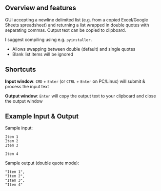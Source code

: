 ## Overview and features

GUI accepting a newline delimited list (e.g. from a copied Excel/Google Sheets spreadsheet) and returning a list wrapped in double quotes with separating commas. Output text can be copied to clipboard.

I suggest compiling using e.g. `pyinstaller`.

- Allows swapping between double (default) and single quotes
- Blank list items will be ignored

## Shortcuts

**Input window**: `CMD` + `Enter` (or `CTRL` + `Enter` on PC/Linux) will submit & process the input text

**Output window**: `Enter` will copy the output text to your clipboard and close the output window

## Example Input & Output

Sample input:
```
Item 1
Item 2
Item 3

Item 4
```

Sample output (double quote mode):
```
"Item 1",
"Item 2",
"Item 3",
"Item 4"
```
